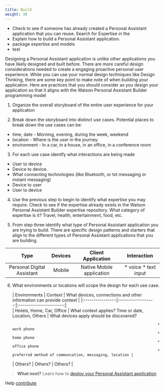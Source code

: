 ```yaml
---
title: Build
weight: 30
---
```

* Check to see if someone has already created a Personal Assistant application that you can reuse. Search for Expertise in the
* Explain how to build a Personal Assistant application.
* package expertise and models
* test

 Designing a Personal Assistant application is unlike other applications you have likely designed and built before.  There are more careful design considerations needed to create a engaging proactive personal user experience.  While you can use your normal design techniques like Design Thinking, there are some key point to make note of when building your application.  Here are practices that you should consider as you design your application so that it aligns with the Watson Personal Assistant Builder programming model

1.  Organize the overall storyboard of the entire user experience for your application

2.  Break down the storyboard into distinct use cases.  Potential places to break down the use cases can be:
* time, date  -  Morning, evening,  during the week, weekend
* location - Where is the user in the journey.
* environment - In a car, in a house, in an office, in a conference room

3.  For each use case identify what interactions are being made
* User to device
* Device to device.
* What connecting technologies (like Bluetooth, or txt messaging or instant messaging)
* Device to user
* User to device

4.  Use the previous step to begin to identify what expertise you may require.  Check to see if the expertise already exists in the Watson Personal Assistant Builder expertise repository.  What category of expertise is it?  Travel, health, entertainment, food, etc.

5.  From step three identify what type of Personal Assistant application you are trying to build.  There are specific design patterns and starters that align to the different types of Personal Assistant applications that you are building.

| Type                    | Devices          | Client Application         | Interaction                |
|:------------------------:|:----------------:|:--------------------------:|:---------------------------:|
| Personal Digital Assistant | Mobile         |  Native Mobile application |* voice   * text input      |


6. What environments or locations will scope the design for each use case.

	| Environments | Context  | What devices, connections and other information can provide context |
  |:----------------:|:------------------:|:-----------------------:|   
 	| Hotels, Home, Car, Office    				|  What context applies?
   Time or date, Location, Others |  What devices apply should be discovered?

 												                         * work phone
 												                         * home phone
 												                         * office phone
 								                                         * preferred method of communcation, messaging, location |
 	| 		Others?              | Others?                   |   Others?       |


 > **What next?** Learn how to [deploy your Personal Assistant application ]({{site.baseurl}}/developer/cognitive-application/deploy-applications/) 

 Help [contribute]({{site.baseurl}}/developer/contribute/contribute-doc/)
